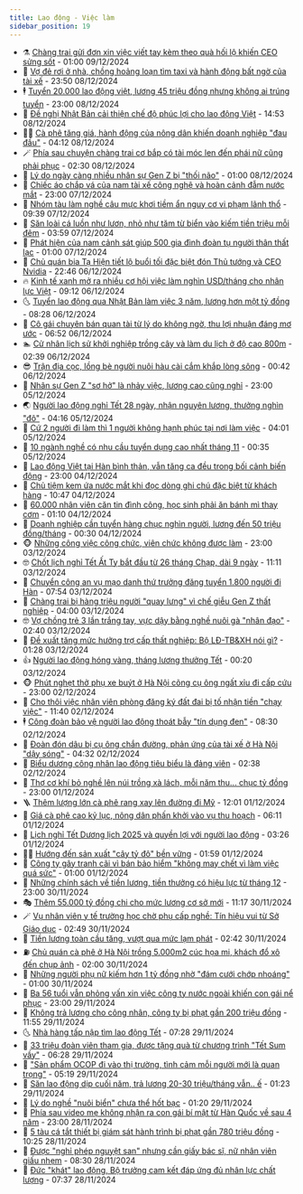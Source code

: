 ```yaml
---
title: Lao động - Việc làm
sidebar_position: 19
---
```


<!-- dantri-lao-dong-viec-lam:START -->
- ⚗️ [Chàng trai gửi đơn xin việc viết tay kèm theo quà hối lộ khiến CEO sửng sốt](https://dantri.com.vn/lao-dong-viec-lam/chang-trai-gui-don-xin-viec-viet-tay-kem-theo-qua-hoi-lo-khien-ceo-sung-sot-20241207135857953.htm) - 01:00 09/12/2024
- 🙉 [Vợ đẻ rơi ở nhà, chồng hoảng loạn tìm taxi và hành động bất ngờ của tài xế](https://dantri.com.vn/lao-dong-viec-lam/vo-de-roi-o-nha-chong-hoang-loan-tim-taxi-va-hanh-dong-bat-ngo-cua-tai-xe-20241208181516656.htm) - 23:50 08/12/2024
- 🕴 [Tuyển 20.000 lao động việt, lương 45 triệu đồng nhưng không ai trúng tuyển](https://dantri.com.vn/lao-dong-viec-lam/tuyen-20000-lao-dong-viet-luong-45-trieu-dong-nhung-khong-ai-trung-tuyen-20241208192928301.htm) - 23:00 08/12/2024
- 🧐 [Đề nghị Nhật Bản cải thiện chế độ phúc lợi cho lao động Việt](https://dantri.com.vn/lao-dong-viec-lam/de-nghi-nhat-ban-cai-thien-che-do-phuc-loi-cho-lao-dong-viet-20241208204550092.htm) - 14:53 08/12/2024
- 🧑‍💻 [Cà phê tăng giá, hành động của nông dân khiến doanh nghiệp &quot;đau đầu&quot;](https://dantri.com.vn/lao-dong-viec-lam/ca-phe-tang-gia-hanh-dong-cua-nong-dan-khien-doanh-nghiep-dau-dau-20241208100127922.htm) - 04:12 08/12/2024
- 🪄 [Phía sau chuyện chàng trai cơ bắp có tài móc len đến phái nữ cũng phải phục](https://dantri.com.vn/lao-dong-viec-lam/phia-sau-chuyen-chang-trai-co-bap-co-tai-moc-len-den-phai-nu-cung-phai-phuc-20241208082609164.htm) - 02:30 08/12/2024
- 🦣 [Lý do ngày càng nhiều nhân sự Gen Z bị &quot;thối não&quot;](https://dantri.com.vn/lao-dong-viec-lam/ly-do-ngay-cang-nhieu-nhan-su-gen-z-bi-thoi-nao-20241207134114723.htm) - 01:00 08/12/2024
- 🎡 [Chiếc áo chắp vá của nam tài xế công nghệ và hoàn cảnh đẫm nước mắt](https://dantri.com.vn/lao-dong-viec-lam/chiec-ao-chap-va-cua-nam-tai-xe-cong-nghe-va-hoan-canh-dam-nuoc-mat-20241207173134865.htm) - 23:00 07/12/2024
- 🦍 [Nhóm tàu làm nghề câu mực khơi tiềm ẩn nguy cơ vi phạm lãnh thổ](https://dantri.com.vn/lao-dong-viec-lam/nhom-tau-lam-nghe-cau-muc-khoi-tiem-an-nguy-co-vi-pham-lanh-tho-20241207143846520.htm) - 09:39 07/12/2024
- 🫶 [Săn loài cá luồn như lươn, nhỏ như tăm từ biển vào kiếm tiền triệu mỗi đêm](https://dantri.com.vn/lao-dong-viec-lam/san-loai-ca-luon-nhu-luon-nho-nhu-tam-tu-bien-vao-kiem-tien-trieu-moi-dem-20241206151811692.htm) - 03:59 07/12/2024
- 🥸 [Phát hiện của nam cảnh sát giúp 500 gia đình đoàn tụ người thân thất lạc](https://dantri.com.vn/lao-dong-viec-lam/phat-hien-cua-nam-canh-sat-giup-500-gia-dinh-doan-tu-nguoi-than-that-lac-20241206112841094.htm) - 01:00 07/12/2024
- 🎡 [Chủ quán bia Tạ Hiện tiết lộ buổi tối đặc biệt đón Thủ tướng và CEO Nvidia](https://dantri.com.vn/lao-dong-viec-lam/chu-quan-bia-ta-hien-tiet-lo-buoi-toi-dac-biet-don-thu-tuong-va-ceo-nvidia-20241206170414074.htm) - 22:46 06/12/2024
- 🔥 [Kinh tế xanh mở ra nhiều cơ hội việc làm nghìn USD/tháng cho nhân lực Việt](https://dantri.com.vn/lao-dong-viec-lam/kinh-te-xanh-mo-ra-nhieu-co-hoi-viec-lam-nghin-usdthang-cho-nhan-luc-viet-20241206155353006.htm) - 09:12 06/12/2024
- 🌜 [Tuyển lao động qua Nhật Bản làm việc 3 năm, lương hơn một tỷ đồng](https://dantri.com.vn/lao-dong-viec-lam/tuyen-lao-dong-qua-nhat-ban-lam-viec-3-nam-luong-hon-mot-ty-dong-20241206150445040.htm) - 08:28 06/12/2024
- 🤭 [Cô gái chuyên bán quan tài từ lý do không ngờ, thu lợi nhuận đáng mơ ước](https://dantri.com.vn/lao-dong-viec-lam/co-gai-chuyen-ban-quan-tai-tu-ly-do-khong-ngo-thu-loi-nhuan-dang-mo-uoc-20241206112626298.htm) - 06:52 06/12/2024
- 🏊 [Cử nhân lịch sử khởi nghiệp trồng cây và làm du lịch ở độ cao 800m](https://dantri.com.vn/lao-dong-viec-lam/cu-nhan-lich-su-khoi-nghiep-trong-cay-va-lam-du-lich-o-do-cao-800m-20241205183634816.htm) - 02:39 06/12/2024
- 😎 [Trận địa cọc, lồng bè người nuôi hàu cài cắm khắp lòng sông](https://dantri.com.vn/lao-dong-viec-lam/tran-dia-coc-long-be-nguoi-nuoi-hau-cai-cam-khap-long-song-20241204073900906.htm) - 00:42 06/12/2024
- 🤖 [Nhân sự Gen Z  &quot;sơ hở&quot; là nhảy việc, lương cao cũng nghỉ](https://dantri.com.vn/lao-dong-viec-lam/nhan-su-gen-z-so-ho-la-nhay-viec-luong-cao-cung-nghi-20241205174524461.htm) - 23:00 05/12/2024
- 🌏 [Người lao động nghỉ Tết 28 ngày, nhận nguyên lương, thưởng nghìn &quot;đô&quot;](https://dantri.com.vn/lao-dong-viec-lam/nguoi-lao-dong-nghi-tet-28-ngay-nhan-nguyen-luong-thuong-nghin-do-20241205095227698.htm) - 04:16 05/12/2024
- 🦏 [Cứ 2 người đi làm thì 1 người không hạnh phúc tại nơi làm việc](https://dantri.com.vn/lao-dong-viec-lam/cu-2-nguoi-di-lam-thi-1-nguoi-khong-hanh-phuc-tai-noi-lam-viec-20241205102141170.htm) - 04:01 05/12/2024
- 🤔 [10 ngành nghề có nhu cầu tuyển dụng cao nhất tháng 11](https://dantri.com.vn/lao-dong-viec-lam/10-nganh-nghe-co-nhu-cau-tuyen-dung-cao-nhat-thang-11-20241204172530284.htm) - 00:35 05/12/2024
- 🌮 [Lao động Việt tại Hàn bình thản, vẫn tăng ca đều trong bối cảnh biến động](https://dantri.com.vn/lao-dong-viec-lam/lao-dong-viet-tai-han-binh-than-van-tang-ca-deu-trong-boi-canh-bien-dong-20241204201112753.htm) - 23:00 04/12/2024
- 💪 [Chủ tiệm kem ứa nước mắt khi đọc dòng ghi chú đặc biệt từ khách hàng](https://dantri.com.vn/lao-dong-viec-lam/chu-tiem-kem-ua-nuoc-mat-khi-doc-dong-ghi-chu-dac-biet-tu-khach-hang-20241204172129964.htm) - 10:47 04/12/2024
- 💪 [60.000 nhân viên căn tin đình công, học sinh phải ăn bánh mì thay cơm](https://dantri.com.vn/lao-dong-viec-lam/60000-nhan-vien-can-tin-dinh-cong-hoc-sinh-phai-an-banh-mi-thay-com-20241202181523088.htm) - 01:10 04/12/2024
- 🦒 [Doanh nghiệp cần tuyển hàng chục nghìn người, lương đến 50 triệu đồng/tháng](https://dantri.com.vn/lao-dong-viec-lam/doanh-nghiep-can-tuyen-hang-chuc-nghin-nguoi-luong-den-50-trieu-dongthang-20241202172955404.htm) - 00:30 04/12/2024
- 🐵 [Những công việc công chức, viên chức không được làm](https://dantri.com.vn/lao-dong-viec-lam/nhung-cong-viec-cong-chuc-vien-chuc-khong-duoc-lam-20241203114846128.htm) - 23:00 03/12/2024
- 🤓 [Chốt lịch nghỉ Tết Ất Tỵ bắt đầu từ 26 tháng Chạp, dài 9 ngày](https://dantri.com.vn/lao-dong-viec-lam/chot-lich-nghi-tet-at-ty-bat-dau-tu-26-thang-chap-dai-9-ngay-20241203170124017.htm) - 11:11 03/12/2024
- 🧐 [Chuyển công an vụ mạo danh thứ trưởng đăng tuyển 1.800 người đi Hàn](https://dantri.com.vn/lao-dong-viec-lam/chuyen-cong-an-vu-mao-danh-thu-truong-dang-tuyen-1800-nguoi-di-han-20241203122147480.htm) - 07:54 03/12/2024
- 💪 [Chàng trai bị hàng triệu người &quot;quay lưng&quot; vì chế giễu Gen Z thất nghiệp](https://dantri.com.vn/lao-dong-viec-lam/chang-trai-bi-hang-trieu-nguoi-quay-lung-vi-che-gieu-gen-z-that-nghiep-20241202161106559.htm) - 04:00 03/12/2024
- 🤓 [Vợ chồng trẻ 3 lần trắng tay, vực dậy bằng nghề nuôi gà &quot;nhân đạo&quot;](https://dantri.com.vn/lao-dong-viec-lam/vo-chong-tre-3-lan-trang-tay-vuc-day-bang-nghe-nuoi-ga-nhan-dao-20241202111233553.htm) - 02:40 03/12/2024
- 💯 [Đề xuất tăng mức hưởng trợ cấp thất nghiệp: Bộ LĐ-TB&amp;XH nói gì?](https://dantri.com.vn/lao-dong-viec-lam/de-xuat-tang-muc-huong-tro-cap-that-nghiep-bo-ld-tbxh-noi-gi-20241202221024548.htm) - 01:28 03/12/2024
- 👍 [Người lao động hóng vàng, tháng lương thưởng Tết](https://dantri.com.vn/lao-dong-viec-lam/nguoi-lao-dong-hong-vang-thang-luong-thuong-tet-20241202140715970.htm) - 00:20 03/12/2024
- 🐵 [Phút nghẹt thở phụ xe buýt ở Hà Nội cõng cụ ông ngất xỉu đi cấp cứu](https://dantri.com.vn/lao-dong-viec-lam/phut-nghet-tho-phu-xe-buyt-o-ha-noi-cong-cu-ong-ngat-xiu-di-cap-cuu-20241202172401521.htm) - 23:00 02/12/2024
- 💂 [Cho thôi việc nhân viên phòng đăng ký đất đai bị tố nhận tiền &quot;chạy việc&quot;](https://dantri.com.vn/lao-dong-viec-lam/cho-thoi-viec-nhan-vien-phong-dang-ky-dat-dai-bi-to-nhan-tien-chay-viec-20241202162216022.htm) - 11:40 02/12/2024
- 🕴 [Công đoàn bảo vệ người lao động thoát bẫy &quot;tín dụng đen&quot;](https://dantri.com.vn/lao-dong-viec-lam/cong-doan-bao-ve-nguoi-lao-dong-thoat-bay-tin-dung-den-20241202114716701.htm) - 08:30 02/12/2024
- 👀 [Đoàn đón dâu bị cụ ông chắn đường, phản ứng của tài xế ở Hà Nội &quot;dậy sóng&quot;](https://dantri.com.vn/lao-dong-viec-lam/doan-don-dau-bi-cu-ong-chan-duong-phan-ung-cua-tai-xe-o-ha-noi-day-song-20241201184147903.htm) - 04:32 02/12/2024
- 🦄 [Biểu dương công nhân lao động tiêu biểu là đảng viên](https://dantri.com.vn/lao-dong-viec-lam/bieu-duong-cong-nhan-lao-dong-tieu-bieu-la-dang-vien-20241202091541735.htm) - 02:38 02/12/2024
- 🔭 [Thợ cơ khí bỏ nghề lên núi trồng xà lách, mỗi năm thu... chục tỷ đồng](https://dantri.com.vn/lao-dong-viec-lam/tho-co-khi-bo-nghe-len-nui-trong-xa-lach-moi-nam-thu-chuc-ty-dong-20241129111543537.htm) - 23:00 01/12/2024
- 🪜 [Thêm lượng lớn cà phê rang xay lên đường đi Mỹ](https://dantri.com.vn/lao-dong-viec-lam/them-luong-lon-ca-phe-rang-xay-len-duong-di-my-20241201140252166.htm) - 12:01 01/12/2024
- 🌊 [Giá cà phê cao kỷ lục, nông dân phấn khởi vào vụ thu hoạch](https://dantri.com.vn/lao-dong-viec-lam/gia-ca-phe-cao-ky-luc-nong-dan-phan-khoi-vao-vu-thu-hoach-20241201124534387.htm) - 06:11 01/12/2024
- 💯 [Lịch nghỉ Tết Dương lịch 2025 và quyền lợi với người lao động](https://dantri.com.vn/lao-dong-viec-lam/lich-nghi-tet-duong-lich-2025-va-quyen-loi-voi-nguoi-lao-dong-20241201092758515.htm) - 03:26 01/12/2024
- 👨‍🏫 [Hướng đến sản xuất &quot;cây tỷ đô&quot; bền vững](https://dantri.com.vn/lao-dong-viec-lam/huong-den-san-xuat-cay-ty-do-ben-vung-20241130160232409.htm) - 01:59 01/12/2024
- 🙉 [Công ty gây tranh cãi vì bán bảo hiểm &quot;không may chết vì làm việc quá sức&quot;](https://dantri.com.vn/lao-dong-viec-lam/cong-ty-gay-tranh-cai-vi-ban-bao-hiem-khong-may-chet-vi-lam-viec-qua-suc-20241130101158876.htm) - 01:00 01/12/2024
- 🦄 [Những chính sách về tiền lương, tiền thưởng có hiệu lực từ tháng 12](https://dantri.com.vn/lao-dong-viec-lam/nhung-chinh-sach-ve-tien-luong-tien-thuong-co-hieu-luc-tu-thang-12-20241130151303532.htm) - 23:00 30/11/2024
- 🎭 [Thêm 55.000 tỷ đồng chi cho mức lương cơ sở mới](https://dantri.com.vn/lao-dong-viec-lam/them-55000-ty-dong-chi-cho-muc-luong-co-so-moi-20241130181008574.htm) - 11:17 30/11/2024
- 🪄 [Vụ nhân viên y tế trường học chờ phụ cấp nghề: Tín hiệu vui từ Sở Giáo dục](https://dantri.com.vn/lao-dong-viec-lam/vu-nhan-vien-y-te-truong-hoc-cho-phu-cap-nghe-tin-hieu-vui-tu-so-giao-duc-20241130093957181.htm) - 02:49 30/11/2024
- 🌁 [Tiền lương toàn cầu tăng, vượt qua mức lạm phát](https://dantri.com.vn/lao-dong-viec-lam/tien-luong-toan-cau-tang-vuot-qua-muc-lam-phat-20241130090916517.htm) - 02:42 30/11/2024
- ⛽️ [Chủ quán cà phê ở Hà Nội trồng 5.000m2 cúc họa mi, khách đổ xô đến chụp ảnh](https://dantri.com.vn/lao-dong-viec-lam/chu-quan-ca-phe-o-ha-noi-trong-5000m2-cuc-hoa-mi-khach-do-xo-den-chup-anh-20241129184626890.htm) - 02:00 30/11/2024
- 🤩 [Những người phụ nữ kiếm hơn 1 tỷ đồng nhờ &quot;đám cưới chớp nhoáng&quot;](https://dantri.com.vn/lao-dong-viec-lam/nhung-nguoi-phu-nu-kiem-hon-1-ty-dong-nho-dam-cuoi-chop-nhoang-20241129182621625.htm) - 01:00 30/11/2024
- 🌝 [Ba 56 tuổi vẫn phỏng vấn xin việc công ty nước ngoài khiến con gái nể phục](https://dantri.com.vn/lao-dong-viec-lam/ba-56-tuoi-van-phong-van-xin-viec-cong-ty-nuoc-ngoai-khien-con-gai-ne-phuc-20241129174613260.htm) - 23:00 29/11/2024
- 🤗 [Không trả lương cho công nhân, công ty bị phạt gần 200 triệu đồng](https://dantri.com.vn/lao-dong-viec-lam/khong-tra-luong-cho-cong-nhan-cong-ty-bi-phat-gan-200-trieu-dong-20241129175339270.htm) - 11:55 29/11/2024
- 🌜 [Nhà hàng tấp nập tìm lao động Tết](https://dantri.com.vn/lao-dong-viec-lam/nha-hang-tap-nap-tim-lao-dong-tet-20241129134302615.htm) - 07:28 29/11/2024
- 👀 [33 triệu đoàn viên tham gia, được tặng quà từ chương trình &quot;Tết Sum vầy&quot;](https://dantri.com.vn/lao-dong-viec-lam/33-trieu-doan-vien-tham-gia-duoc-tang-qua-tu-chuong-trinh-tet-sum-vay-20241129213801789.htm) - 06:28 29/11/2024
- 🫣 [&quot;Sản phẩm OCOP đi vào thị trường, tình cảm mỗi người mới là quan trọng&quot;](https://dantri.com.vn/lao-dong-viec-lam/san-pham-ocop-di-vao-thi-truong-tinh-cam-moi-nguoi-moi-la-quan-trong-20241129113637345.htm) - 05:19 29/11/2024
- 🧠 [Săn lao động dịp cuối năm, trả lương 20-30 triệu/tháng vẫn.. ế](https://dantri.com.vn/lao-dong-viec-lam/san-lao-dong-dip-cuoi-nam-tra-luong-20-30-trieuthang-van-e-20241128221131428.htm) - 01:23 29/11/2024
- 🎊 [Lý do nghề &quot;nuôi biển&quot; chưa thể hốt bạc](https://dantri.com.vn/lao-dong-viec-lam/ly-do-nghe-nuoi-bien-chua-the-hot-bac-20241128232626328.htm) - 01:20 29/11/2024
- 🧰 [Phía sau video mẹ không nhận ra con gái bí mật từ Hàn Quốc về sau 4 năm](https://dantri.com.vn/lao-dong-viec-lam/phia-sau-video-me-khong-nhan-ra-con-gai-bi-mat-tu-han-quoc-ve-sau-4-nam-20241128163425338.htm) - 23:00 28/11/2024
- 🐘 [5 tàu cá tắt thiết bị giám sát hành trình bị phạt gần 780 triệu đồng](https://dantri.com.vn/lao-dong-viec-lam/5-tau-ca-tat-thiet-bi-giam-sat-hanh-trinh-bi-phat-gan-780-trieu-dong-20241128164533261.htm) - 10:25 28/11/2024
- 🥳 [Được &quot;nghỉ phép nguyệt san&quot; nhưng cần giấy bác sĩ, nữ nhân viên giấu nhẹm](https://dantri.com.vn/lao-dong-viec-lam/duoc-nghi-phep-nguyet-san-nhung-can-giay-bac-si-nu-nhan-vien-giau-nhem-20241128150922337.htm) - 08:30 28/11/2024
- 🐎 [Đức &quot;khát&quot; lao động, Bộ trưởng cam kết đáp ứng đủ nhân lực chất lượng](https://dantri.com.vn/lao-dong-viec-lam/duc-khat-lao-dong-bo-truong-cam-ket-dap-ung-du-nhan-luc-chat-luong-20241128134745207.htm) - 07:37 28/11/2024<!-- dantri-lao-dong-viec-lam:END -->
